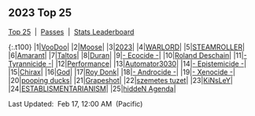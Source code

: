 
## 2023 Top 25

<p><a href="https://tankpit-analytics.github.io/t25-2023">Top 25</a>&nbsp;&nbsp;|&nbsp;&nbsp;<a href="https://tankpit-analytics.github.io/t25-2023-passes">Passes</a>&nbsp;&nbsp;|&nbsp;&nbsp;<a href="https://tankpit-analytics.github.io/stats-2023">Stats Leaderboard</a></p>

{:.t100}
|1|<a target="_blank" href="https://tankpit.com/tank_profile/?tank_id=94489"><span class="red">VooDoo</span><span class="awards-container"><span class="awards-sprite a0-3"></span><span class="awards-sprite a1-3"></span><span class="awards-sprite a5-3"></span></span></a>|
|2|<a target="_blank" href="https://tankpit.com/tank_profile/?tank_id=94395"><span class="blue">Moose</span><span class="awards-container"><span class="awards-sprite a0-3"></span><span class="awards-sprite a1-3"></span></span></a>|
|3|<a target="_blank" href="https://tankpit.com/tank_profile/?tank_id=94407"><span class="blue">2023</span><span class="awards-container"><span class="awards-sprite a0-3"></span><span class="awards-sprite a1-3"></span></span></a>|
|4|<a target="_blank" href="https://tankpit.com/tank_profile/?tank_id=94465"><span class="orange">WARLORD</span><span class="awards-container"><span class="awards-sprite a0-3"></span><span class="awards-sprite a1-1"></span></span></a>|
|5|<a target="_blank" href="https://tankpit.com/tank_profile/?tank_id=94409"><span class="blue">STEAMROLLER</span><span class="awards-container"><span class="awards-sprite a0-3"></span><span class="awards-sprite a5-2"></span></span></a>|
|6|<a target="_blank" href="https://tankpit.com/tank_profile/?tank_id=94417"><span class="orange">Amarant</span><span class="awards-container"><span class="awards-sprite a0-3"></span><span class="awards-sprite a1-2"></span></span></a>|
|7|<a target="_blank" href="https://tankpit.com/tank_profile/?tank_id=94460"><span class="red">Taltos</span><span class="awards-container"><span class="awards-sprite a0-3"></span><span class="awards-sprite a5-1"></span></span></a>|
|8|<a target="_blank" href="https://tankpit.com/tank_profile/?tank_id=94621"><span class="blue">Duran</span><span class="awards-container"><span class="awards-sprite a0-3"></span><span class="awards-sprite a1-3"></span></span></a>|
|9|<a target="_blank" href="https://tankpit.com/tank_profile/?tank_id=94420"><span class="orange">- Ecocide -</span><span class="awards-container"><span class="awards-sprite a0-3"></span><span class="awards-sprite a5-2"></span></span></a>|
|10|<a target="_blank" href="https://tankpit.com/tank_profile/?tank_id=94376"><span class="purple">Roland Deschain</span><span class="awards-container"><span class="awards-sprite a0-3"></span><span class="awards-sprite a5-1"></span><span class="awards-sprite a7-1"></span></span></a>|
|11|<a target="_blank" href="https://tankpit.com/tank_profile/?tank_id=94390"><span class="orange">- Tyrannicide -</span><span class="awards-container"><span class="awards-sprite a0-2"></span><span class="awards-sprite a5-3"></span></span></a>|
|12|<a target="_blank" href="https://tankpit.com/tank_profile/?tank_id=94398"><span class="purple">Performance</span><span class="awards-container"><span class="awards-sprite a0-2"></span><span class="awards-sprite a1-2"></span><span class="awards-sprite a5-3"></span></span></a>|
|13|<a target="_blank" href="https://tankpit.com/tank_profile/?tank_id=94530"><span class="blue">Automator3030</span><span class="awards-container"><span class="awards-sprite a0-2"></span><span class="awards-sprite a1-2"></span></span></a>|
|14|<a target="_blank" href="https://tankpit.com/tank_profile/?tank_id=94458"><span class="orange">- Epistemicide -</span><span class="awards-container"><span class="awards-sprite a0-2"></span></span></a>|
|15|<a target="_blank" href="https://tankpit.com/tank_profile/?tank_id=95052"><span class="red">Chirax</span><span class="awards-container"><span class="awards-sprite a0-2"></span><span class="awards-sprite a1-1"></span></span></a>|
|16|<a target="_blank" href="https://tankpit.com/tank_profile/?tank_id=94505"><span class="blue">God</span><span class="awards-container"><span class="awards-sprite a0-2"></span></span></a>|
|17|<a target="_blank" href="https://tankpit.com/tank_profile/?tank_id=94693"><span class="purple">Roy Donk</span><span class="awards-container"><span class="awards-sprite a0-3"></span><span class="awards-sprite a1-2"></span></span></a>|
|18|<a target="_blank" href="https://tankpit.com/tank_profile/?tank_id=94444"><span class="orange">- Androcide -</span><span class="awards-container"><span class="awards-sprite a0-3"></span><span class="awards-sprite a5-1"></span></span></a>|
|19|<a target="_blank" href="https://tankpit.com/tank_profile/?tank_id=94383"><span class="orange">- Xenocide -</span><span class="awards-container"><span class="awards-sprite a0-3"></span><span class="awards-sprite a5-1"></span></span></a>|
|20|<a target="_blank" href="https://tankpit.com/tank_profile/?tank_id=94802"><span class="purple">pooping ducks</span><span class="awards-container"><span class="awards-sprite a0-3"></span><span class="awards-sprite a1-1"></span></span></a>|
|21|<a target="_blank" href="https://tankpit.com/tank_profile/?tank_id=94842"><span class="purple">Grapeshot</span><span class="awards-container"><span class="awards-sprite a0-3"></span><span class="awards-sprite a5-1"></span><span class="awards-sprite a8-1"></span></span></a>|
|22|<a target="_blank" href="https://tankpit.com/tank_profile/?tank_id=94504"><span class="purple">szemetes tuzet</span><span class="awards-container"><span class="awards-sprite a5-1"></span></span></a>|
|23|<a target="_blank" href="https://tankpit.com/tank_profile/?tank_id=94688"><span class="purple">KiNsLeY</span><span class="awards-container"><span class="awards-sprite a0-1"></span><span class="awards-sprite a5-3"></span></span></a>|
|24|<a target="_blank" href="https://tankpit.com/tank_profile/?tank_id=94556"><span class="orange">ESTABLISMENTARIANISM</span><span class="awards-container"><span class="awards-sprite a1-3"></span></span></a>|
|25|<a target="_blank" href="https://tankpit.com/tank_profile/?tank_id=94526"><span class="purple">hiddeN Agenda</span><span class="awards-container"><span class="awards-sprite a0-1"></span></span></a>|


<p class="last_updated"><span class="last_updated">Last Updated:&nbsp;&nbsp;Feb 17, 12:00 AM&nbsp;&nbsp;(Pacific)</span></p>

